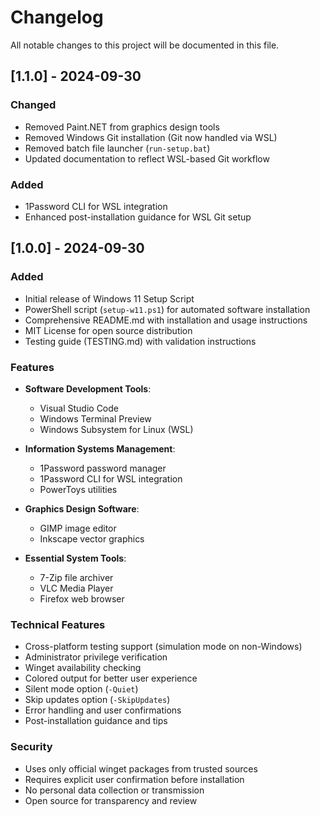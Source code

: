 # Changelog

All notable changes to this project will be documented in this file.

## [1.1.0] - 2024-09-30

### Changed
- Removed Paint.NET from graphics design tools
- Removed Windows Git installation (Git now handled via WSL)
- Removed batch file launcher (`run-setup.bat`)
- Updated documentation to reflect WSL-based Git workflow

### Added
- 1Password CLI for WSL integration
- Enhanced post-installation guidance for WSL Git setup

## [1.0.0] - 2024-09-30

### Added
- Initial release of Windows 11 Setup Script
- PowerShell script (`setup-w11.ps1`) for automated software installation
- Comprehensive README.md with installation and usage instructions
- MIT License for open source distribution
- Testing guide (TESTING.md) with validation instructions

### Features
- **Software Development Tools**:
  - Visual Studio Code
  - Windows Terminal Preview
  - Windows Subsystem for Linux (WSL)

- **Information Systems Management**:
  - 1Password password manager
  - 1Password CLI for WSL integration
  - PowerToys utilities

- **Graphics Design Software**:
  - GIMP image editor
  - Inkscape vector graphics

- **Essential System Tools**:
  - 7-Zip file archiver
  - VLC Media Player
  - Firefox web browser

### Technical Features
- Cross-platform testing support (simulation mode on non-Windows)
- Administrator privilege verification
- Winget availability checking
- Colored output for better user experience
- Silent mode option (`-Quiet`)
- Skip updates option (`-SkipUpdates`)
- Error handling and user confirmations
- Post-installation guidance and tips

### Security
- Uses only official winget packages from trusted sources
- Requires explicit user confirmation before installation
- No personal data collection or transmission
- Open source for transparency and review